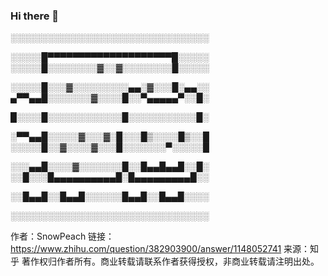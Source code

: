 
### Hi there 👋

░░░░░░░░░░░░░░░░░░░░░░░░░░░░░░░░

░░░░░█▀▀▀▀▀▀▀▀▀▀▀▀▀▀▀▀▀▀▀▀█░░░░░
░░░░░█░░░░░░░░▓░░▓░░░░░░░░█░░░░░

░░░░░█░░░▓░░░░░░░░░▄▄░▓░░░█░▄▄░░
▄▀▀▄▄█░░░░░░░▓░░░░█░░▀▄▄▄▄▄▀░░█░

█░░░░█░░░░░░░░░░░░█░░░░░░░░░░░█░

░▀▀▄▄█░░░░░▓░░░▓░█░░░█▒░░░░█▒░░█
░░░░░█░░▓░░░░▓░░░█░░░░░░░▀░░░░░█

░░░▄▄█░░░░▓░░░░░░░█░░█▄▄█▄▄█░░█░
░░█░░░█▄▄▄▄▄▄▄▄▄▄█░█▄▄▄▄▄▄▄▄▄█░░

░░█▄▄█░░█▄▄█░░░░░░█▄▄█░░█▄▄█░░░░

░░░░░░░░░░░░░░░░░░░░░░░░░░░░░░░░


作者：SnowPeach
链接：https://www.zhihu.com/question/382903900/answer/1148052741
来源：知乎
著作权归作者所有。商业转载请联系作者获得授权，非商业转载请注明出处。

<!--
**whitejoce/whitejoce** is a ✨ _special_ ✨ repository because its `README.md` (this file) appears on your GitHub profile.

Here are some ideas to get you started:

- 🔭 I’m currently working on ...
- 🌱 I’m currently learning ...
- 👯 I’m looking to collaborate on ...
- 🤔 I’m looking for help with ...
- 💬 Ask me about ...
- 📫 How to reach me: ...
- 😄 Pronouns: ...
- ⚡ Fun fact: ...
-->

